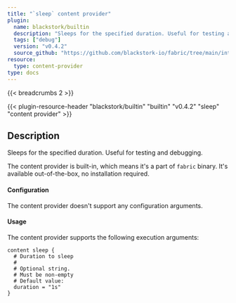 ```yaml
---
title: "`sleep` content provider"
plugin:
  name: blackstork/builtin
  description: "Sleeps for the specified duration. Useful for testing and debugging"
  tags: ["debug"]
  version: "v0.4.2"
  source_github: "https://github.com/blackstork-io/fabric/tree/main/internal/builtin/"
resource:
  type: content-provider
type: docs
---
```


{{< breadcrumbs 2 >}}

{{< plugin-resource-header "blackstork/builtin" "builtin" "v0.4.2" "sleep" "content provider" >}}

## Description

Sleeps for the specified duration. Useful for testing and debugging.


The content provider is built-in, which means it's a part of `fabric` binary. It's available out-of-the-box, no installation required.


#### Configuration

The content provider doesn't support any configuration arguments.

#### Usage

The content provider supports the following execution arguments:

```hcl
content sleep {
  # Duration to sleep
  #
  # Optional string.
  # Must be non-empty
  # Default value:
  duration = "1s"
}
```


